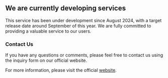 ## We are currently developing services

This service has been under development since August 2024, with a target release date around September of this year. We are fully committed to providing a valuable service to our users.

### Contact Us

If you have any questions or comments, please feel free to contact us using the inquiry form on our official website.

For more information, please visit the official [website](https://www.evacuate.jp/).
